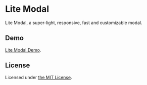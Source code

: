 # Lite Modal
Lite Modal, a super-light, responsive, fast and customizable modal.

## Demo
[Lite Modal Demo](https://theakshaydhiman.github.io/lite-modal/).

## License
Licensed under [the MIT License](https://github.com/theakshaydhiman/lite-modal/blob/master/LICENSE).
